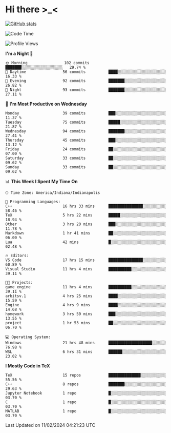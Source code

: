 # Hi there \>_<

[![GitHub stats](https://github-readme-stats.vercel.app/api?username=ARessegetesStery&show_icons=true&theme=transparent)](https://github.com/anuraghazra/github-readme-stats)

<!--START_SECTION:waka-->
![Code Time](http://img.shields.io/badge/Code%20Time-664%20hrs%2020%20mins-blue)

![Profile Views](http://img.shields.io/badge/Profile%20Views-0-blue)

**I'm a Night 🦉** 

```text
🌞 Morning                102 commits         ███████░░░░░░░░░░░░░░░░░░   29.74 % 
🌆 Daytime                56 commits          ████░░░░░░░░░░░░░░░░░░░░░   16.33 % 
🌃 Evening                92 commits          ███████░░░░░░░░░░░░░░░░░░   26.82 % 
🌙 Night                  93 commits          ███████░░░░░░░░░░░░░░░░░░   27.11 % 
```
📅 **I'm Most Productive on Wednesday** 

```text
Monday                   39 commits          ███░░░░░░░░░░░░░░░░░░░░░░   11.37 % 
Tuesday                  75 commits          █████░░░░░░░░░░░░░░░░░░░░   21.87 % 
Wednesday                94 commits          ███████░░░░░░░░░░░░░░░░░░   27.41 % 
Thursday                 45 commits          ███░░░░░░░░░░░░░░░░░░░░░░   13.12 % 
Friday                   24 commits          ██░░░░░░░░░░░░░░░░░░░░░░░   07.00 % 
Saturday                 33 commits          ██░░░░░░░░░░░░░░░░░░░░░░░   09.62 % 
Sunday                   33 commits          ██░░░░░░░░░░░░░░░░░░░░░░░   09.62 % 
```


📊 **This Week I Spent My Time On** 

```text
🕑︎ Time Zone: America/Indiana/Indianapolis

💬 Programming Languages: 
C++                      16 hrs 33 mins      ███████████████░░░░░░░░░░   58.46 % 
TeX                      5 hrs 22 mins       █████░░░░░░░░░░░░░░░░░░░░   18.94 % 
Other                    3 hrs 20 mins       ███░░░░░░░░░░░░░░░░░░░░░░   11.78 % 
Markdown                 1 hr 41 mins        ██░░░░░░░░░░░░░░░░░░░░░░░   06.00 % 
Lua                      42 mins             █░░░░░░░░░░░░░░░░░░░░░░░░   02.48 % 

🔥 Editors: 
VS Code                  17 hrs 15 mins      ███████████████░░░░░░░░░░   60.89 % 
Visual Studio            11 hrs 4 mins       ██████████░░░░░░░░░░░░░░░   39.11 % 

🐱‍💻 Projects: 
game_engine              11 hrs 4 mins       ██████████░░░░░░░░░░░░░░░   39.11 % 
arbitsv.1                4 hrs 25 mins       ████░░░░░░░░░░░░░░░░░░░░░   15.59 % 
Engine                   4 hrs 9 mins        ████░░░░░░░░░░░░░░░░░░░░░   14.68 % 
homework                 3 hrs 50 mins       ███░░░░░░░░░░░░░░░░░░░░░░   13.55 % 
project                  1 hr 53 mins        ██░░░░░░░░░░░░░░░░░░░░░░░   06.70 % 

💻 Operating System: 
Windows                  21 hrs 48 mins      ███████████████████░░░░░░   76.98 % 
WSL                      6 hrs 31 mins       ██████░░░░░░░░░░░░░░░░░░░   23.02 % 
```

**I Mostly Code in TeX** 

```text
TeX                      15 repos            ██████████████░░░░░░░░░░░   55.56 % 
C++                      8 repos             ███████░░░░░░░░░░░░░░░░░░   29.63 % 
Jupyter Notebook         1 repo              █░░░░░░░░░░░░░░░░░░░░░░░░   03.70 % 
C                        1 repo              █░░░░░░░░░░░░░░░░░░░░░░░░   03.70 % 
MATLAB                   1 repo              █░░░░░░░░░░░░░░░░░░░░░░░░   03.70 % 
```




 Last Updated on 11/02/2024 04:21:23 UTC
<!--END_SECTION:waka-->
